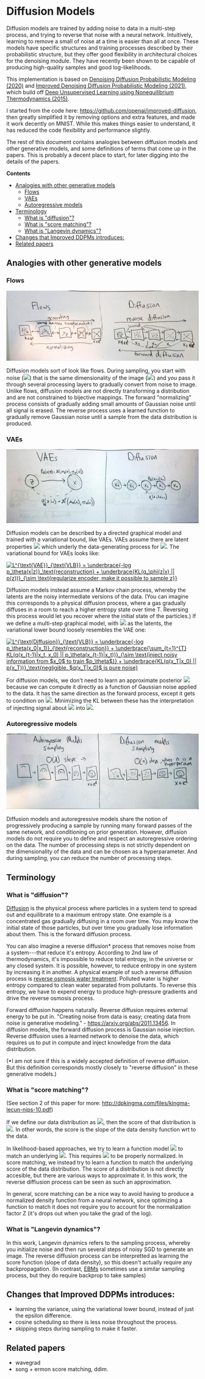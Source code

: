# Diffusion Models

Diffusion models are trained by adding noise to data in a multi-step process, and trying to reverse that noise with a neural network. 
Intuitively, learning to remove a small of noise at a time is easier than all at once.
These models have specific structures and training processes described by their probabilistic structure,
but they offer good flexibility in architectural choices for the denoising module.
They have recently been shown to be capable of producing high-quality samples and good log-likelihoods.

This implementation is based on [Denoising Diffusion Probabilistic Modeling (2020)](https://arxiv.org/pdf/2006.11239.pdf)
and [Improved Denoising Diffusion Probabilistic Modeling (2021)](https://arxiv.org/pdf/2102.09672.pdf), which build off
[Deep Unsupervised Learning using Nonequilibrium Thermodynamics (2015)](https://arxiv.org/pdf/1503.03585.pdf).

I started from the code here: https://github.com/openai/improved-diffusion,
then greatly simplified it by removing options and extra features, and made it work decently on MNIST.
While this makes things easier to understand, it has reduced the code flexibility and performance slightly.

The rest of this document contains analogies between diffusion models and other generative models, and
some definitions of terms that come up in the papers. This is probably a decent place to start, 
for later digging into the details of the papers.

**Contents**
- [Analogies with other generative models](#analogies-with-other-generative-models)
  - [Flows](#flows)
  - [VAEs](#vaes)
  - [Autoregressive models](#autoregressive-models)
- [Terminology](#terminology)
  - [What is "diffusion"?](#what-is-diffusion)
  - [What is "score matching"?](#what-is-score-matching)
  - [What is "Langevin dynamics"?](#what-is-langevin-dynamics)
- [Changes that Improved DDPMs introduces:](#changes-that-improved-ddpms-introduces)
- [Related papers](#related-papers)

## Analogies with other generative models
### Flows
<!--

TODO: once I can sample from flows and diffusion models, I should make this diagram with
real images. Drawing something to approximate them is not great. It could be a placeholder, better than nothing...

-->
![diagram of flows vs. diffusion models](../../assets/flow_ddpm_draw.jpg)

Diffusion models sort of look like flows. During sampling, you start with noise (<img src="https://render.githubusercontent.com/render/math?math=x_T">) that is the same dimensionality of the image (<img src="https://render.githubusercontent.com/render/math?math=x_0">)
and you pass it through several processing layers to gradually convert from noise to image.
Unlike flows, diffusion models are not directly transforming a distribution and are not constrained to bijective mappings.
The forward "normalizing" process consists of gradually adding small amounts of Gaussian noise until all signal is erased.
The reverse process uses a learned function to gradually remove Gaussian noise until a sample from the data distribution is produced. 

### VAEs
![diagram of vaes vs. diffusion models, graphical model](../../assets/vae_ddpm_draw.jpg)

Diffusion models can be described by a directed graphical model and trained with a variational bound, like VAEs.
VAEs assume there are latent properties <img src="https://render.githubusercontent.com/render/math?math=z"> which underly the data-generating process for <img src="https://render.githubusercontent.com/render/math?math=x">.
The variational bound for VAEs looks like: 

<a href="https://www.codecogs.com/eqnedit.php?latex=L^{\text{VAE}}_{\text{VLB}}&space;=&space;\underbrace{-log&space;p_\theta(x|z)}_\text{reconstruction}&space;&plus;&space;\underbrace{KL(q_\phi(z|x)&space;||&space;p(z))}_{\sim&space;\text{regularize&space;encoder,&space;make&space;it&space;possible&space;to&space;sample&space;z}}" target="_blank"><img src="https://latex.codecogs.com/gif.latex?L^{\text{VAE}}_{\text{VLB}}&space;=&space;\underbrace{-log&space;p_\theta(x|z)}_\text{reconstruction}&space;&plus;&space;\underbrace{KL(q_\phi(z|x)&space;||&space;p(z))}_{\sim&space;\text{regularize&space;encoder,&space;make&space;it&space;possible&space;to&space;sample&space;z}}" title="L^{\text{VAE}}_{\text{VLB}} = \underbrace{-log p_\theta(x|z)}_\text{reconstruction} + \underbrace{KL(q_\phi(z|x) || p(z))}_{\sim \text{regularize encoder, make it possible to sample z}}" /></a>

Diffusion models instead assume a Markov chain process, whereby the latents
are the noisy intermediate versions of the data.
(You can imagine this corresponds to a physical diffusion process, where a gas
gradually diffuses in a room to reach a higher entropy state over time T.
Reversing this process would let you recover where the initial state of the particles.)
If we define a multi-step graphical model, with <img src="https://render.githubusercontent.com/render/math?math=x_{T}, x_{T-1}, ... x_{1}"> as the latents,
the variational lower bound loosely resembles the VAE one:

<a href="https://www.codecogs.com/eqnedit.php?latex=L^{\text{Diffusion}}_{\text{VLB}}&space;=&space;\underbrace{-log&space;p_\theta(x_0|x_1)}_{\text{reconstruction}}&space;&plus;&space;\underbrace{\sum_{t=1}^{T}&space;KL(q(x_{t-1}|x_t,&space;x_0)&space;||&space;p_\theta(x_{t-1}|x_t))}_{\sim&space;\text{inject&space;noisy&space;information&space;from&space;$x_0$&space;to&space;train&space;$p_\theta$}}&space;&plus;&space;\underbrace{KL(q(x_T|x_0)&space;||&space;p(x_T))}_\text{negligible.&space;$q(x_T|x_0)$&space;is&space;pure&space;noise}" target="_blank"><img src="https://latex.codecogs.com/gif.latex?L^{\text{Diffusion}}_{\text{VLB}}&space;=&space;\underbrace{-log&space;p_\theta(x_0|x_1)}_{\text{reconstruction}}&space;&plus;&space;\underbrace{\sum_{t=1}^{T}&space;KL(q(x_{t-1}|x_t,&space;x_0)&space;||&space;p_\theta(x_{t-1}|x_t))}_{\sim&space;\text{inject&space;noisy&space;information&space;from&space;$x_0$&space;to&space;train&space;$p_\theta$}}&space;&plus;&space;\underbrace{KL(q(x_T|x_0)&space;||&space;p(x_T))}_\text{negligible.&space;$q(x_T|x_0)$&space;is&space;pure&space;noise}" title="L^{\text{Diffusion}}_{\text{VLB}} = \underbrace{-log p_\theta(x_0|x_1)}_{\text{reconstruction}} + \underbrace{\sum_{t=1}^{T} KL(q(x_{t-1}|x_t, x_0) || p_\theta(x_{t-1}|x_t))}_{\sim \text{inject noisy information from $x_0$ to train $p_\theta$}} + \underbrace{KL(q(x_T|x_0) || p(x_T))}_\text{negligible. $q(x_T|x_0)$ is pure noise}" /></a>

For diffusion models, we don't need to learn an approximate posterior <img src="https://render.githubusercontent.com/render/math?math=(q(x_{t-1}|x_t,x_0))"> because we can compute it directly as a function of Gaussian noise applied to the data. It has the same direction as the forward process, except it gets to condition on <img src="https://render.githubusercontent.com/render/math?math=x_0">. Minimizing the KL between these has the interpretation of injecting signal about <img src="https://render.githubusercontent.com/render/math?math=x_0"> into <img src="https://render.githubusercontent.com/render/math?math=p_\theta">.

### Autoregressive models
![diagram of autoregressive property, or sampling process for autoregs and diffusion processes.](../../assets/autoreg_ddpm_draw.jpg)

Diffusion models and autoregressive models share the notion of progressively producing a sample by running many forward
passes of the same network, and conditioning on prior generation.
However, diffusion models do not require you to define and respect an autoregressive ordering on the data.
The number of processing steps is not strictly dependent on the dimensionality of the data and can be chosen as a hyperparameter.
And during sampling, you can reduce the number of processing steps. 

## Terminology

### What is "diffusion"?

[Diffusion](https://en.wikipedia.org/wiki/Molecular_diffusion) is the physical process where particles in a system tend to spread out and equilibrate to a maximum entropy state.
One example is a concentrated gas gradually diffusing in a room over time. You may know the initial state of those
particles, but over time you gradually lose information about them. This is the forward diffusion process.

You can also imagine a reverse diffusion* process that removes noise from a system---that reduce it's entropy.
According to 2nd law of thermodynamics, it's impossible to reduce total entropy, in the universe or any closed system.
It is possible, however, to reduce entropy in one system by increasing it in another.
A physical example of such a reverse diffusion process is [reverse osmosis water treatment](https://youtu.be/4RDA_B_dRQ0).
Polluted water is higher entropy compared to clean water separated from pollutants.
To reverse this entropy, we have to expend energy to produce high-pressure gradients and drive the reverse osmosis process.

Forward diffusion happens naturally. Reverse diffusion requires external energy to be put in.
"Creating noise from data is easy; creating data from noise is generative modeling." - https://arxiv.org/abs/2011.13456.
In diffusion models, the forward diffusion process is Gaussian noise injection.
Reverse diffusion uses a learned network to denoise the data, which requires us to put in compute and inject knowledge from the data distribution.

(*I am not sure if this is a widely accepted definition of reverse diffusion. But this definition
corresponds mostly closely to "reverse diffusion" in these generative models.)

### What is "score matching"?

(See section 2 of this paper for more: http://dpkingma.com/files/kingma-lecun-nips-10.pdf)

If we define our data distribution as <img src="https://render.githubusercontent.com/render/math?math=p(x)">, then the score of that distribution is <img src="https://render.githubusercontent.com/render/math?math=\nabla_x log p(x)">. In other words, the score is the slope of the data density function wrt to the data.

In likelihood-based approaches, we try to learn a function model <img src="https://render.githubusercontent.com/render/math?math=p_\theta(x)"> to match an underlying <img src="https://render.githubusercontent.com/render/math?math=p_\text{data}(x)">. This requires <img src="https://render.githubusercontent.com/render/math?math=p_\theta(x)"> to be properly normalized. In score matching, we instead try to learn a function to match the underlying score of the data distribution.
The score of a distribution is not directly accesible, but there are various ways to approximate it.
In this work, the reverse diffiusion process can be seen as such an approximation.

In general, score matching can be a nice way to avoid having to produce a normalized density function from a neural network,
since optimizing a function to match it does not require you to account for the normalization factor Z (it's drops out when you take the grad of the log).

### What is "Langevin dynamics"?

In this work, Langevin dynamics refers to the sampling process, whereby
you initialize noise and then run several steps of noisy SGD to generate an image.
The reverse diffusion process can be interpretted as learning the score function (slope of data density),
so this doesn't actually require any backpropagation.
(In contrast, [EBMs](https://openai.com/blog/energy-based-models/) sometimes use a similar sampling process, but they do require backprop to take samples)

## Changes that Improved DDPMs introduces:
- learning the variance, using the variational lower bound,  instead of just the epsilon difference.
- cosine scheduling so there is less noise throughout the process.
- skipping steps during sampling to make it faster.

## Related papers
- wavegrad
- song + ermon score matching, ddim.
